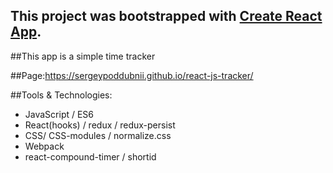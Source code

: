 ## This project was bootstrapped with [Create React App](https://github.com/facebook/create-react-app).

##This app is a simple time tracker

##Page:https://sergeypoddubnii.github.io/react-js-tracker/

##Tools & Technologies: 
  * JavaScript / ES6 
  * React(hooks) / redux / redux-persist
  * CSS/ CSS-modules / normalize.css
  * Webpack 
  * react-compound-timer / shortid





